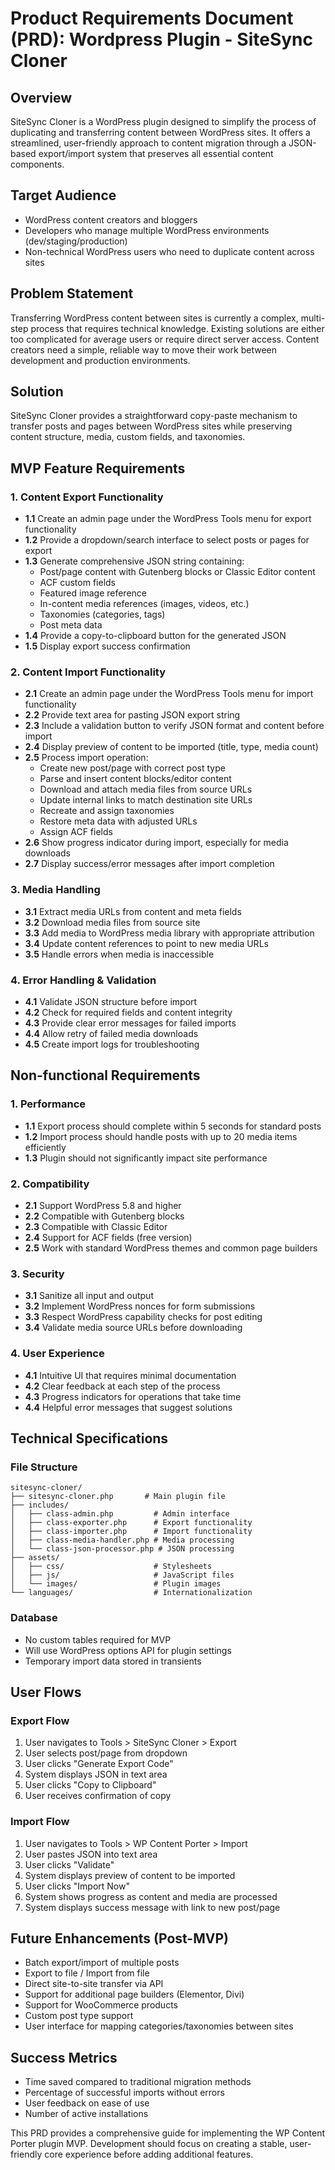 # Product Requirements Document (PRD): Wordpress Plugin - SiteSync Cloner

## Overview

SiteSync Cloner is a WordPress plugin designed to simplify the process of duplicating and transferring content between WordPress sites. It offers a streamlined, user-friendly approach to content migration through a JSON-based export/import system that preserves all essential content components.

## Target Audience

- WordPress content creators and bloggers
- Developers who manage multiple WordPress environments (dev/staging/production)
- Non-technical WordPress users who need to duplicate content across sites

## Problem Statement

Transferring WordPress content between sites is currently a complex, multi-step process that requires technical knowledge. Existing solutions are either too complicated for average users or require direct server access. Content creators need a simple, reliable way to move their work between development and production environments.

## Solution

SiteSync Cloner provides a straightforward copy-paste mechanism to transfer posts and pages between WordPress sites while preserving content structure, media, custom fields, and taxonomies.

## MVP Feature Requirements

### 1. Content Export Functionality
- **1.1** Create an admin page under the WordPress Tools menu for export functionality
- **1.2** Provide a dropdown/search interface to select posts or pages for export
- **1.3** Generate comprehensive JSON string containing:
  - Post/page content with Gutenberg blocks or Classic Editor content
  - ACF custom fields
  - Featured image reference
  - In-content media references (images, videos, etc.)
  - Taxonomies (categories, tags)
  - Post meta data
- **1.4** Provide a copy-to-clipboard button for the generated JSON
- **1.5** Display export success confirmation

### 2. Content Import Functionality
- **2.1** Create an admin page under the WordPress Tools menu for import functionality
- **2.2** Provide text area for pasting JSON export string
- **2.3** Include a validation button to verify JSON format and content before import
- **2.4** Display preview of content to be imported (title, type, media count)
- **2.5** Process import operation:
  - Create new post/page with correct post type
  - Parse and insert content blocks/editor content
  - Download and attach media files from source URLs
  - Update internal links to match destination site URLs
  - Recreate and assign taxonomies
  - Restore meta data with adjusted URLs
  - Assign ACF fields
- **2.6** Show progress indicator during import, especially for media downloads
- **2.7** Display success/error messages after import completion

### 3. Media Handling
- **3.1** Extract media URLs from content and meta fields
- **3.2** Download media files from source site
- **3.3** Add media to WordPress media library with appropriate attribution
- **3.4** Update content references to point to new media URLs
- **3.5** Handle errors when media is inaccessible

### 4. Error Handling & Validation
- **4.1** Validate JSON structure before import
- **4.2** Check for required fields and content integrity
- **4.3** Provide clear error messages for failed imports
- **4.4** Allow retry of failed media downloads
- **4.5** Create import logs for troubleshooting

## Non-functional Requirements

### 1. Performance
- **1.1** Export process should complete within 5 seconds for standard posts
- **1.2** Import process should handle posts with up to 20 media items efficiently
- **1.3** Plugin should not significantly impact site performance

### 2. Compatibility
- **2.1** Support WordPress 5.8 and higher
- **2.2** Compatible with Gutenberg blocks
- **2.3** Compatible with Classic Editor
- **2.4** Support for ACF fields (free version)
- **2.5** Work with standard WordPress themes and common page builders

### 3. Security
- **3.1** Sanitize all input and output
- **3.2** Implement WordPress nonces for form submissions
- **3.3** Respect WordPress capability checks for post editing
- **3.4** Validate media source URLs before downloading

### 4. User Experience
- **4.1** Intuitive UI that requires minimal documentation
- **4.2** Clear feedback at each step of the process
- **4.3** Progress indicators for operations that take time
- **4.4** Helpful error messages that suggest solutions

## Technical Specifications

### File Structure
```
sitesync-cloner/
├── sitesync-cloner.php       # Main plugin file
├── includes/
│   ├── class-admin.php         # Admin interface
│   ├── class-exporter.php      # Export functionality
│   ├── class-importer.php      # Import functionality
│   ├── class-media-handler.php # Media processing
│   └── class-json-processor.php # JSON processing
├── assets/
│   ├── css/                    # Stylesheets
│   ├── js/                     # JavaScript files
│   └── images/                 # Plugin images
└── languages/                  # Internationalization
```

### Database
- No custom tables required for MVP
- Will use WordPress options API for plugin settings
- Temporary import data stored in transients

## User Flows

### Export Flow
1. User navigates to Tools > SiteSync Cloner > Export
2. User selects post/page from dropdown
3. User clicks "Generate Export Code"
4. System displays JSON in text area
5. User clicks "Copy to Clipboard"
6. User receives confirmation of copy

### Import Flow
1. User navigates to Tools > WP Content Porter > Import
2. User pastes JSON into text area
3. User clicks "Validate"
4. System displays preview of content to be imported
5. User clicks "Import Now"
6. System shows progress as content and media are processed
7. System displays success message with link to new post/page

## Future Enhancements (Post-MVP)
- Batch export/import of multiple posts
- Export to file / Import from file
- Direct site-to-site transfer via API
- Support for additional page builders (Elementor, Divi)
- Support for WooCommerce products
- Custom post type support
- User interface for mapping categories/taxonomies between sites

## Success Metrics
- Time saved compared to traditional migration methods
- Percentage of successful imports without errors
- User feedback on ease of use
- Number of active installations

This PRD provides a comprehensive guide for implementing the WP Content Porter plugin MVP. Development should focus on creating a stable, user-friendly core experience before adding additional features.